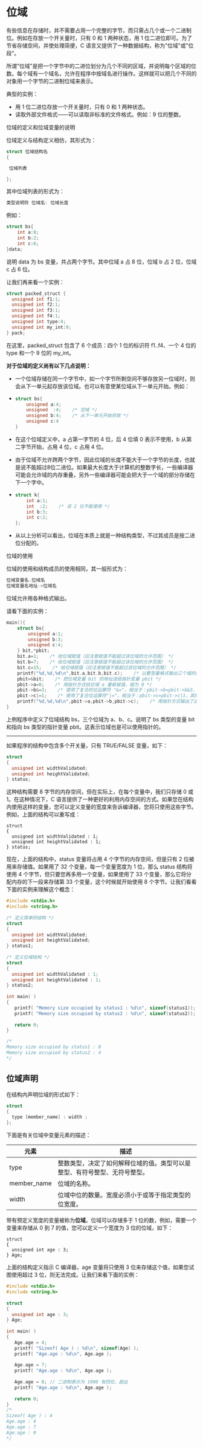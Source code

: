 # 位域

有些信息在存储时，并不需要占用一个完整的字节，而只需占几个或一个二进制位。例如在存放一个开关量时，只有 0 和 1 两种状态，用 1 位二进位即可。为了节省存储空间，并使处理简便，C 语言又提供了一种数据结构，称为"位域"或"位段"。

所谓"位域"是把一个字节中的二进位划分为几个不同的区域，并说明每个区域的位数。每个域有一个域名，允许在程序中按域名进行操作。这样就可以把几个不同的对象用一个字节的二进制位域来表示。

典型的实例：

- 用 1 位二进位存放一个开关量时，只有 0 和 1 两种状态。
- 读取外部文件格式——可以读取非标准的文件格式。例如：9 位的整数。

 位域的定义和位域变量的说明

位域定义与结构定义相仿，其形式为：

```c
struct 位域结构名 
{

 位域列表

};
```

其中位域列表的形式为：

```c
类型说明符 位域名: 位域长度 
```

例如：

```c
struct bs{
    int a:8;
    int b:2;
    int c:6;
}data;

```



说明 data 为 bs 变量，共占两个字节。其中位域 a 占 8 位，位域 b 占 2 位，位域 c 占 6 位。

让我们再来看一个实例：

```c
struct packed_struct {
  unsigned int f1:1;
  unsigned int f2:1;
  unsigned int f3:1;
  unsigned int f4:1;
  unsigned int type:4;
  unsigned int my_int:9;
} pack;
```



在这里，packed_struct 包含了 6 个成员：四个 1 位的标识符 f1..f4、一个 4 位的 type 和一个 9 位的 my_int。

**对于位域的定义尚有以下几点说明：**

- 一个位域存储在同一个字节中，如一个字节所剩空间不够存放另一位域时，则会从下一单元起存放该位域。也可以有意使某位域从下一单元开始。例如：

- ```c
  struct bs{
      unsigned a:4;
      unsigned  :4;    /* 空域 */
      unsigned b:4;    /* 从下一单元开始存放 */
      unsigned c:4
  }
  ```

- 在这个位域定义中，a 占第一字节的 4 位，后 4 位填 0 表示不使用，b 从第二字节开始，占用 4 位，c 占用 4 位。

 

- 由于位域不允许跨两个字节，因此位域的长度不能大于一个字节的长度，也就是说不能超过8位二进位。如果最大长度大于计算机的整数字长，一些编译器可能会允许域的内存重叠，另外一些编译器可能会把大于一个域的部分存储在下一个字中。

- ```c
  struct k{
      int a:1;
      int  :2;    /* 该 2 位不能使用 */
      int b:3;
      int c:2;
  };
  ```

- 从以上分析可以看出，位域在本质上就是一种结构类型，不过其成员是按二进位分配的。





 位域的使用

位域的使用和结构成员的使用相同，其一般形式为：

```c
位域变量名.位域名
位域变量名地址->位域名
```

位域允许用各种格式输出。

请看下面的实例：

```c
main(){
    struct bs{
        unsigned a:1;
        unsigned b:3;
        unsigned c:4;
    } bit,*pbit;
    bit.a=1;    /* 给位域赋值（应注意赋值不能超过该位域的允许范围） */
    bit.b=7;    /* 给位域赋值（应注意赋值不能超过该位域的允许范围） */
    bit.c=15;    /* 给位域赋值（应注意赋值不能超过该位域的允许范围） */
    printf("%d,%d,%d\n",bit.a,bit.b,bit.c);    /* 以整型量格式输出三个域的内容 */
    pbit=&bit;    /* 把位域变量 bit 的地址送给指针变量 pbit */
    pbit->a=0;    /* 用指针方式给位域 a 重新赋值，赋为 0 */
    pbit->b&=3;    /* 使用了复合的位运算符 "&="，相当于：pbit->b=pbit->b&3，位域 b 中原有值为 7，与 3 作按位与运算的结果为 3（111&011=011，十进制值为 3） */
    pbit->c|=1;    /* 使用了复合位运算符"|="，相当于：pbit->c=pbit->c|1，其结果为 15 */
    printf("%d,%d,%d\n",pbit->a,pbit->b,pbit->c);    /* 用指针方式输出了这三个域的值 */
}
```

上例程序中定义了位域结构 bs，三个位域为 a、b、c。说明了 bs 类型的变量 bit 和指向 bs 类型的指针变量 pbit。这表示位域也是可以使用指针的。





------------------







如果程序的结构中包含多个开关量，只有 TRUE/FALSE 变量，如下：

```c
struct
{
  unsigned int widthValidated;
  unsigned int heightValidated;
} status;
```

这种结构需要 8 字节的内存空间，但在实际上，在每个变量中，我们只存储 0 或 1。在这种情况下，C 语言提供了一种更好的利用内存空间的方式。如果您在结构内使用这样的变量，您可以定义变量的宽度来告诉编译器，您将只使用这些字节。例如，上面的结构可以重写成：

```
struct
{
  unsigned int widthValidated : 1;
  unsigned int heightValidated : 1;
} status;
```

现在，上面的结构中，status 变量将占用 4 个字节的内存空间，但是只有 2 位被用来存储值。如果用了 32 个变量，每一个变量宽度为 1 位，那么 status 结构将使用 4 个字节，但只要您再多用一个变量，如果使用了 33 个变量，那么它将分配内存的下一段来存储第 33 个变量，这个时候就开始使用 8 个字节。让我们看看下面的实例来理解这个概念：

```c
#include <stdio.h>
#include <string.h>
 
/* 定义简单的结构 */
struct
{
  unsigned int widthValidated;
  unsigned int heightValidated;
} status1;
 
/* 定义位域结构 */
struct
{
  unsigned int widthValidated : 1;
  unsigned int heightValidated : 1;
} status2;
 
int main( )
{
   printf( "Memory size occupied by status1 : %d\n", sizeof(status1));
   printf( "Memory size occupied by status2 : %d\n", sizeof(status2));
 
   return 0;
}

/*
Memory size occupied by status1 : 8
Memory size occupied by status2 : 4
*/
```



## 位域声明

在结构内声明位域的形式如下：

```c
struct
{
  type [member_name] : width ;
};
```

下面是有关位域中变量元素的描述：

| 元素        | 描述                                                         |
| ----------- | ------------------------------------------------------------ |
| type        | 整数类型，决定了如何解释位域的值。类型可以是整型、有符号整型、无符号整型。 |
| member_name | 位域的名称。                                                 |
| width       | 位域中位的数量。宽度必须小于或等于指定类型的位宽度。         |

带有预定义宽度的变量被称为**位域**。位域可以存储多于 1 位的数，例如，需要一个变量来存储从 0 到 7 的值，您可以定义一个宽度为 3 位的位域，如下：

```
struct
{
  unsigned int age : 3;
} Age;
```

上面的结构定义指示 C 编译器，age 变量将只使用 3 位来存储这个值，如果您试图使用超过 3 位，则无法完成。让我们来看下面的实例：

```c
#include <stdio.h>
#include <string.h>
 
struct
{
  unsigned int age : 3;
} Age;
 
int main( )
{
   Age.age = 4;
   printf( "Sizeof( Age ) : %d\n", sizeof(Age) );
   printf( "Age.age : %d\n", Age.age );
 
   Age.age = 7;
   printf( "Age.age : %d\n", Age.age );
 
   Age.age = 8; // 二进制表示为 1000 有四位，超出
   printf( "Age.age : %d\n", Age.age );
 
   return 0;
}
/*
Sizeof( Age ) : 4
Age.age : 4
Age.age : 7
Age.age : 0
*/
```





















